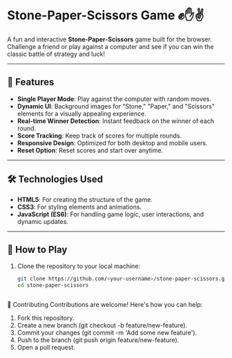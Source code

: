 # Stone-Paper-Scissors Game ✊✋✌️

A fun and interactive **Stone-Paper-Scissors** game built for the browser. Challenge a friend or play against a computer and see if you can win the classic battle of strategy and luck!

---

## 🌟 Features
- **Single Player Mode**: Play against the computer with random moves.
- **Dynamic UI**: Background images for "Stone," "Paper," and "Scissors" elements for a visually appealing experience.
- **Real-time Winner Detection**: Instant feedback on the winner of each round.
- **Score Tracking**: Keep track of scores for multiple rounds.
- **Responsive Design**: Optimized for both desktop and mobile users.
- **Reset Option**: Reset scores and start over anytime.

---

## 🛠️ Technologies Used
- **HTML5**: For creating the structure of the game.
- **CSS3**: For styling elements and animations.
- **JavaScript (ES6)**: For handling game logic, user interactions, and dynamic updates.

---

## 🚀 How to Play
1. Clone the repository to your local machine:
   ```bash
   git clone https://github.com/<your-username>/stone-paper-scissors.git
   cd stone-paper-scissors



🤝 Contributing
Contributions are welcome! Here's how you can help:

1. Fork this repository.
2. Create a new branch (git checkout -b feature/new-feature).
3. Commit your changes (git commit -m 'Add some new feature').
4. Push to the branch (git push origin feature/new-feature).
5. Open a pull request.
